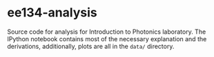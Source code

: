 # ee134-analysis
Source code for analysis for Introduction to Photonics laboratory. The IPython notebook contains most of the necessary explanation and the derivations, additionally, plots are all in the `data/` directory.
